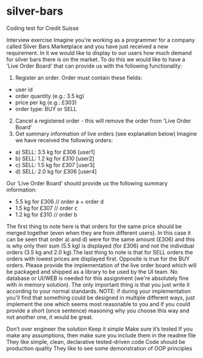 # silver-bars

Coding test for Credit Suisse

Interview exercise
Imagine you&#39;re working as a programmer for a company called Silver Bars Marketplace and you have just
received a new requirement. In it we would like to display to our users how much demand for silver bars
there is on the market.
To do this we would like to have a &#39;Live Order Board&#39; that can provide us with the following functionality:
1) Register an order. Order must contain these fields:
- user id
- order quantity (e.g.: 3.5 kg)
- price per kg (e.g.: £303)
- order type: BUY or SELL
2) Cancel a registered order - this will remove the order from &#39;Live Order Board&#39;
3) Get summary information of live orders (see explanation below)
Imagine we have received the following orders:
- a) SELL: 3.5 kg for £306 [user1]
- b) SELL: 1.2 kg for £310 [user2]
- c) SELL: 1.5 kg for £307 [user3]
- d) SELL: 2.0 kg for £306 [user4]

Our ‘Live Order Board’ should provide us the following summary information:
- 5.5 kg for £306 // order a + order d
- 1.5 kg for £307 // order c
- 1.2 kg for £310 // order b

The first thing to note here is that orders for the same price should be merged together (even when they
are from different users). In this case it can be seen that order a) and d) were for the same amount (£306)
and this is why only their sum (5.5 kg) is displayed (for £306) and not the individual orders (3.5 kg and 2.0
kg).The last thing to note is that for SELL orders the orders with lowest prices are displayed first.
Opposite is true for the BUY orders.
Please provide the implementation of the live order board which will be packaged and shipped as a library
to be used by the UI team. No database or UI/WEB is needed for this assignment (we&#39;re absolutely fine
with in memory solution). The only important thing is that you just write it according to your normal
standards.
NOTE: if during your implementation you&#39;ll find that something could be designed in multiple different
ways, just implement the one which seems most reasonable to you and if you could provide a short (once
sentence) reasoning why you choose this way and not another one, it would be great.


Don’t over engineer the solution
Keep it simple
Make sure it’s tested
If you make any assumptions, then make sure you include them in the readme file
They like simple, clean, declarative tested-driven code
Code should be production quality
They like to see some demonstration of OOP principles

